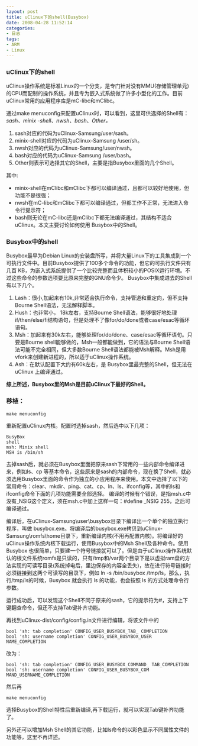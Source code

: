 ```yaml
---
layout: post
title: uClinux下的shell(Busybox) 
date: 2008-04-28 11:52:14
categories:
- 日志
tags:
- ARM
- Linux
---
```

### **uClinux下的shell** ###

uClinux操作系统是标准Linux的一个分支，是专门针对没有MMU(存储管理单元)的CPU而配制的操作系统，并且专为嵌入式系统做了许多小型化的工作。目前uClinux常用的应用程序库是mC-libc和mClibc。

通过make menuconfig来配置uClinux时，可以看到，这里可供选择的Shell有：*sash、minix -shell、nwsh、bash、Other。*

1. sash对应的代码为uClinux-Samsung/user/sash。
2. minix-shell对应的代码为uClinux-Samsung /user/sh。
3. nwsh对应的代码为uClinux-Samsung/user/nwsh。
4. bash对应的代码为uClinux-Samsung /user/bash。
5. Other则表示可选择其它的Shell，主要是指Busybox里面的几个Shell。

其中:

- minix-shell在mClibc和mClibc下都可以编译通过，且都可以较好地使用，但功能不是很强；
- nwsh在mC-libc和mClibc下都可以编译通过，但都工作不正常，无法进入命令行提示符；
- bash则无论在mC-libc还是mClibc下都无法编译通过，其结构不适合uClinux。本文主要讨论如何使用 Busybox中的Shell。

### **Busybox中的shell** ###

Busybox最早为Debian Linux的安装盘所写，并将大量Linux下的工具集成到一个可执行文件中。目前Busybox提供了100多个命令的功能，但它的可执行文件只有几百 KB，为嵌入式系统提供了一个比较完整而且体积较小的POSIX运行环境。不过这些命令的参数选项要比原来完整的GNU命令少。 
Busybox中集成进去的Shell有以下几个。

1. Lash：很小,加起来有10k,非常适合执行命令，支持管道和重定向，但不支持Bourne Shell语法，无法解释脚本。
2. Hush：也非常小， 18k左右，支持Bourne Shell语法，能够很好地处理if/then/else/fi结构语句，但是处理不了像for/do/done或者case/esac等循环语句。
3. Msh：加起来有30k左右，能够处理for/do/done、case/esac等循环语句。只要是Bourne shell能够做的，Msh一般都能做到，它的语法与Bourne Shell语法可能不完全相同，但大多数Bourne Shell语法都能被Msh解释。Msh是用vfork来创建新进程的，所以适于uClinux操作系统。
4. Ash：在默认配置下大约有60k左右，是 Busybox里最完整的Shell，但无法在uClinux 上编译通过。

**综上所述，Busybox里的Msh是目前uClinux下最好的Shell。**


### **移植：** ###

    make menuconfig

重新配置uClinux内核。配置时选掉sash，然后选中以下几项：

    BusyBox
    shell
    msh: Minix shell
    MSH is /bin/sh

去掉sash后，就必须在Busybox里面把原来sash下常用的一些内部命令编译进来，例如ls、cp 等基本命令，这些原来是sash的内部命令，现在换了Shell，就必须选用Busybox里面的命令作为独立的小应用程序来使用。本文中选择了以下的常用命令：clear、mkdir、ping、cat、cp、ln、ls、ifconfig等，其中的ls和ifconfig命令下面的几项功能需要全部选择。
编译的时候有个错误，是指msh.c中没有_NSIG这个定义，须在msh.c中加上这样一句：#define _NSIG 255，之后可编译通过。

编译后，在uClinux-Samsung\user\busybox目录下编译出一个单个的独立执行程序，叫做 busybox.exe。将编译后的busybox.exe拷贝到uClinux-Samsung\romfs\home目录下，重新编译内核(不用再配置内核)。将编译好的uClinux操作系统内核下载运行，使用Busybox中的Msh Shell及各种命令。使用Busybox 也很简单，只要建一个符号链接就可以了。但是由于uClinux操作系统默认的根文件系统romfs是只读的，只有/tmp和/var两个目录下是以虚拟ram盘的方法实现的可读写目录(系统掉电后，里边保存的内容全丢失)，故在进行符号链接时必须链接到这两个可读写的目录下，例如 ln -s /bin/busybox /tmp/ls，那么，执行/tmp/ls的时候，Busybox 就会执行 ls 的功能，也会按照 ls 的方式处理命令行参数。

运行成功后，可以发现这个Shell不同于原来的sash，它的提示符为#，支持上下键翻查命令，但还不支持Tab键补齐功能。

再找到uClinux-dist/config/config.in文件进行编辑，将该文件中的

    bool 'sh: tab completion' CONFIG_USER_BUSYBOX_TAB_ COMPLETION
    bool 'sh: username completion' CONFIG_USER_BUSYBOX_USER NAME_COMPLETION
改为：

    bool 'sh: tab completion' CONFIG_USER_BUSYBOX_COMMAND_ TAB_COMPLETION
    bool 'sh: username completion' CONFIG_USER_BUSYBOX_COM MAND_USERNAME_COMPLETION

然后再

    make menuconfig

选择Busybox的Shell特性后重新编译,再下载运行，就可以实现Tab键补齐功能了。

另外还可以增加Msh Shell的其它功能，比如ls命令的以彩色显示不同属性文件的功能等，这里不再详述。

